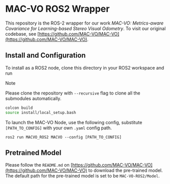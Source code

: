# MAC-VO ROS2 Wrapper

This repository is the ROS-2 wrapper for our work *MAC-VO: Metrics-aware Covariance for Learning-based Stereo Visual Odometry*. To visit our original codebase, see [https://github.com/MAC-VO/MAC-VO](https://github.com/MAC-VO/MAC-VO).

## Install and Configuration

To install as a ROS2 node, clone this directory in your ROS2 workspace and run 

> [!NOTE]
> Please clone the repository with `--recursive` flag to clone all the submodules automatically.

```bash
colcon build
source install/local_setup.bash
```

To launch the MAC-VO Node, use the following config, substitute `[PATH_TO_CONFIG]` with your own `.yaml` config path.

```
ros2 run MACVO_ROS2 MACVO --config [PATH_TO_CONFIG]
```

## Pretrained Model

Please follow the `README.md` on [https://github.com/MAC-VO/MAC-VO](https://github.com/MAC-VO/MAC-VO) to download the pre-trained model. The default path for the pre-trained model is set to be `MAC-VO-ROS2/Model`.
